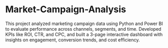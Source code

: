 # Market-Campaign-Analysis
This project analyzed marketing campaign data using Python and Power BI to evaluate performance across channels, segments, and time. Developed KPIs like ROI, CTR, and CPC, and built a 3-page interactive dashboard with insights on engagement, conversion trends, and cost efficiency.

